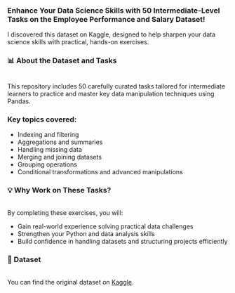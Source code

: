 
### Enhance Your Data Science Skills with 50 Intermediate-Level Tasks on the Employee Performance and Salary Dataset!
I discovered this dataset on Kaggle, designed to help sharpen your data science skills with practical, hands-on exercises.

### 📊 About the Dataset and Tasks
<br>This repository includes 50 carefully curated tasks tailored for intermediate learners to practice and master key data manipulation techniques using Pandas.<br>

### Key topics covered:
* Indexing and filtering
* Aggregations and summaries
* Handling missing data
* Merging and joining datasets
* Grouping operations
* Conditional transformations and advanced manipulations
### 💡 Why Work on These Tasks?
<br>By completing these exercises, you will:<br>

* Gain real-world experience solving practical data challenges
* Strengthen your Python and data analysis skills
* Build confidence in handling datasets and structuring projects efficiently
### 📂 Dataset
<br>You can find the original dataset on [Kaggle](https://www.kaggle.com/datasets/nadeemajeedch/employee-performance-and-salary-dataset).<br>
